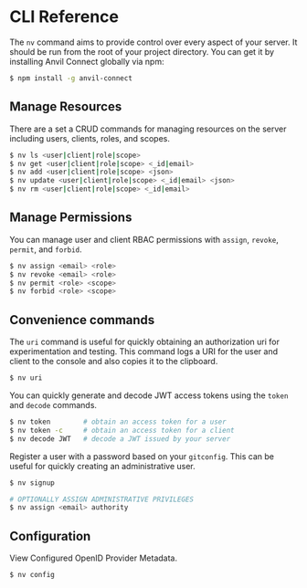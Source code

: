 # CLI Reference

The `nv` command aims to provide control over every aspect of your server. It should be run from the root of your project directory. You can get it by installing Anvil Connect globally via npm:

```bash
$ npm install -g anvil-connect
```



## Manage Resources

There are a set a CRUD commands for managing resources on the server including users, clients, roles, and scopes.

```bash
$ nv ls <user|client|role|scope>
$ nv get <user|client|role|scope> <_id|email>
$ nv add <user|client|role|scope> <json>
$ nv update <user|client|role|scope> <_id|email> <json>
$ nv rm <user|client|role|scope> <_id|email>
```

## Manage Permissions

You can manage user and client RBAC permissions with `assign`, `revoke`, `permit`, and `forbid`.

```bash
$ nv assign <email> <role>
$ nv revoke <email> <role>
$ nv permit <role> <scope>
$ nv forbid <role> <scope>
```

## Convenience commands

The `uri` command is useful for quickly obtaining an authorization uri for experimentation and testing. This command logs a URI for the user and client to the console and also copies it to the clipboard.

```bash
$ nv uri
```

You can quickly generate and decode JWT access tokens using the `token` and `decode` commands.

```bash
$ nv token        # obtain an access token for a user
$ nv token -c     # obtain an access token for a client
$ nv decode JWT   # decode a JWT issued by your server
```

Register a user with a password based on your `gitconfig`. This can be useful for quickly creating an administrative user.

```bash
$ nv signup

# OPTIONALLY ASSIGN ADMINISTRATIVE PRIVILEGES
$ nv assign <email> authority
```

## Configuration

View Configured OpenID Provider Metadata.

```bash
$ nv config
```

